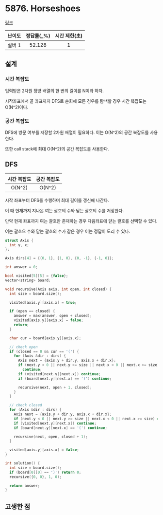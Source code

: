 # 5876. Horseshoes

[링크](https://www.acmicpc.net/problem/5872)

| 난이도 | 정답률(\_%) | 시간 제한(초) |
| :----: | :---------: | :-----------: |
| 실버 1 |   52.128    |       1       |

## 설계

### 시간 복잡도

입력받은 2차원 정방 배열의 한 변의 길이를 N이라 하자.

시작좌표에서 끝 좌표까지 DFS로 순회해 모든 경우를 탐색할 경우 시간 복잡도는 O(N^2)이다.

### 공간 복잡도

DFS에 방문 여부를 저장할 2차원 배열이 필요하다. 이는 O(N^2)의 공간 복잡도를 사용한다.

또한 call stack에 최대 O(N^2)의 공간 복잡도를 사용한다.

## DFS

| 시간 복잡도 | 공간 복잡도 |
| :---------: | :---------: |
|   O(N^2)    |   O(N^2)    |

시작 좌표부터 DFS를 수행하며 최대 길이를 갱신해 나간다.

이 때 현재까지 지나온 여는 괄호의 수와 닫는 괄호의 수를 저장한다.

만약 현재 좌표까지 여는 괄호만 존재하는 경우 다음좌표에 닫는 괄호를 선택할 수 있다.

여는 괄호으 수와 닫는 괄호의 수가 같은 경우 이는 정답이 도리 수 있다.

```cpp
struct Axis {
  int y, x;
};

Axis dirs[4] = {{0, 1}, {1, 0}, {0, -1}, {-1, 0}};

int answer = 0;

bool visited[5][5] = {false};
vector<string> board;

void recursive(Axis axis, int open, int closed) {
  int size = board.size();

  visited[axis.y][axis.x] = true;

  if (open == closed) {
    answer = max(answer, open + closed);
    visited[axis.y][axis.x] = false;
    return;
  }

  char cur = board[axis.y][axis.x];

  // check open
  if (closed == 0 && cur == '(') {
    for (Axis &dir : dirs) {
      Axis next = {axis.y + dir.y, axis.x + dir.x};
      if (next.y < 0 || next.y >= size || next.x < 0 || next.x >= size)
        continue;
      if (visited[next.y][next.x]) continue;
      if (board[next.y][next.x] == ')') continue;

      recursive(next, open + 1, closed);
    }
  }

  // check closed
  for (Axis &dir : dirs) {
    Axis next = {axis.y + dir.y, axis.x + dir.x};
    if (next.y < 0 || next.y >= size || next.x < 0 || next.x >= size) continue;
    if (visited[next.y][next.x]) continue;
    if (board[next.y][next.x] == '(') continue;

    recursive(next, open, closed + 1);
  }

  visited[axis.y][axis.x] = false;
}

int solution() {
  int size = board.size();
  if (board[0][0] == ')') return 0;
  recursive({0, 0}, 1, 0);

  return answer;
}
```

## 고생한 점
